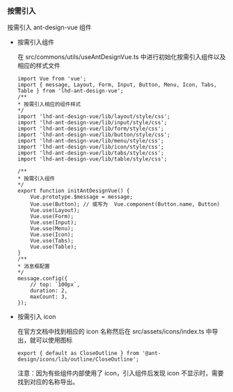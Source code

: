 ### 按需引入

按需引入 ant-design-vue 组件

-   按需引入组件

    在 src/commons/utils/useAntDesignVue.ts 中进行初始化按需引入组件以及相应的样式文件

    ```
    import Vue from 'vue';
    import { message, Layout, Form, Input, Button, Menu, Icon, Tabs, Table } from 'lhd-ant-design-vue';
    /**
    * 按需引入相应的组件样式
    */
    import 'lhd-ant-design-vue/lib/layout/style/css';
    import 'lhd-ant-design-vue/lib/input/style/css';
    import 'lhd-ant-design-vue/lib/form/style/css';
    import 'lhd-ant-design-vue/lib/button/style/css';
    import 'lhd-ant-design-vue/lib/menu/style/css';
    import 'lhd-ant-design-vue/lib/icon/style/css';
    import 'lhd-ant-design-vue/lib/tabs/style/css';
    import 'lhd-ant-design-vue/lib/table/style/css';

    /**
    * 按需引入组件
    */
    export function initAntDesignVue() {
        Vue.prototype.$message = message;
        Vue.use(Button); // 或写为  Vue.component(Button.name, Button)
        Vue.use(Layout);
        Vue.use(Form);
        Vue.use(Input);
        Vue.use(Menu);
        Vue.use(Icon);
        Vue.use(Tabs);
        Vue.use(Table);
    }
    /**
    * 消息框配置
    */
    message.config({
        // top: `100px`,
        duration: 2,
        maxCount: 3,
    });
    ```

-   按需引入 icon

    在官方文档中找到相应的 icon 名称然后在 src/assets/icons/index.ts 中导出，就可以使用图标


    ```
    export { default as CloseOutline } from '@ant-design/icons/lib/outline/CloseOutline';
    ```

    注意：因为有些组件内部使用了 icon，引入组件后发现 icon 不显示时，需要找到对应的名称导出。
